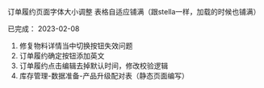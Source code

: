 订单履约页面字体大小调整
表格自适应铺满（跟stella一样，加载的时候也铺满）

已完成：
2023-02-08
1. 修复物料详情当中切换按钮失效问题
2. 订单履约确定按钮添加英文
3. 订单履约点击编辑去掉默认时间，修改校验逻辑
4. 库存管理-数据准备-产品升级配对表（静态页面编写）
